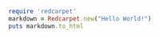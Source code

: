 <style>
  background-color: red;
</style>

```ruby
require 'redcarpet'
markdown = Redcarpet.new("Hello World!")
puts markdown.to_html
```
